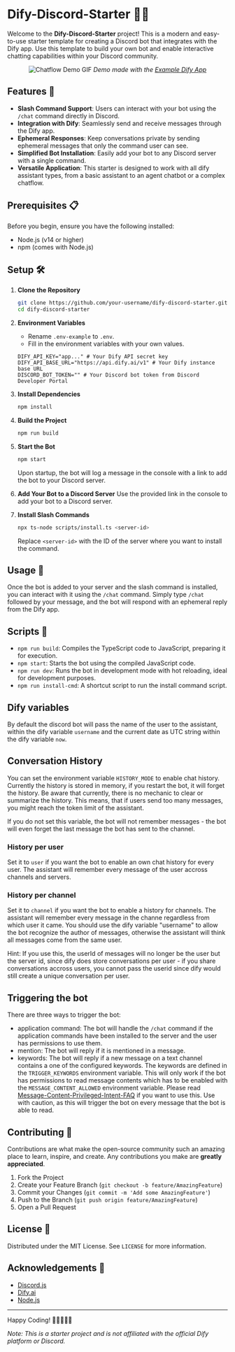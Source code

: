 # Dify-Discord-Starter 🤖✨

Welcome to the **Dify-Discord-Starter** project! This is a modern and easy-to-use starter template for creating a Discord bot that integrates with the Dify app. Use this template to build your own bot and enable interactive chatting capabilities within your Discord community.

<p align="center">
  <img src="assets/chatflow_demo.gif" alt="Chatflow Demo GIF" />
  <i>Demo made with the <a href="assets\example_app.yml">Example Dify App</a></i>
</p>

## Features 🚀

- **Slash Command Support**: Users can interact with your bot using the `/chat` command directly in Discord.
- **Integration with Dify**: Seamlessly send and receive messages through the Dify app.
- **Ephemeral Responses**: Keep conversations private by sending ephemeral messages that only the command user can see.
- **Simplified Bot Installation**: Easily add your bot to any Discord server with a single command.
- **Versatile Application**: This starter is designed to work with all dify assistant types, from a basic assistant to an agent chatbot or a complex chatflow.

## Prerequisites 📋

Before you begin, ensure you have the following installed:

- Node.js (v14 or higher)
- npm (comes with Node.js)

## Setup 🛠️

1. **Clone the Repository**

   ```sh
   git clone https://github.com/your-username/dify-discord-starter.git
   cd dify-discord-starter
   ```

2. **Environment Variables**

   - Rename `.env-example` to `.env`.
   - Fill in the environment variables with your own values.

   ```plaintext
   DIFY_API_KEY="app..." # Your Dify API secret key
   DIFY_API_BASE_URL="https://api.dify.ai/v1" # Your Dify instance base URL
   DISCORD_BOT_TOKEN="" # Your Discord bot token from Discord Developer Portal
   ```

3. **Install Dependencies**

   ```sh
   npm install
   ```

4. **Build the Project**

   ```sh
   npm run build
   ```

5. **Start the Bot**

   ```sh
   npm start
   ```

   Upon startup, the bot will log a message in the console with a link to add the bot to your Discord server.

6. **Add Your Bot to a Discord Server**
   Use the provided link in the console to add your bot to a Discord server.

7. **Install Slash Commands**
   ```sh
   npx ts-node scripts/install.ts <server-id>
   ```
   Replace `<server-id>` with the ID of the server where you want to install the command.

## Usage 📖

Once the bot is added to your server and the slash command is installed, you can interact with it using the `/chat` command. Simply type `/chat` followed by your message, and the bot will respond with an ephemeral reply from the Dify app.

## Scripts 📜

- `npm run build`: Compiles the TypeScript code to JavaScript, preparing it for execution.
- `npm start`: Starts the bot using the compiled JavaScript code.
- `npm run dev`: Runs the bot in development mode with hot reloading, ideal for development purposes.
- `npm run install-cmd`: A shortcut script to run the install command script.

## Dify variables

By default the discord bot will pass the name of the user to the assistant, within the dify variable `username` and the current date as UTC string within the dify variable `now`.

## Conversation History

You can set the environment variable `HISTORY_MODE` to enable chat history. Currently the history is stored in memory, if you restart the bot, it will forget the history.
Be aware that currently, there is no mechanic to clear or summarize the history. This means, that if users send too many messages, you might reach the token limit of the assistant.

If you do not set this variable, the bot will not remember messages - the bot will even forget the last message the bot has sent to the channel.

### History per user

Set it to `user` if you want the bot to enable an own chat history for every user. The assistant will remember every message of the user accross channels and servers.

### History per channel

Set it to `channel` if you want the bot to enable a history for channels. The assistant will remember every message in the channe regardless from which user it came. You should use the dify variable "username" to allow the bot recognize the author of messages, otherwise the assistant will think all messages come from the same user.

Hint: If you use this, the userId of messages will no longer be the user but the server id, since dify does store conversations per user - if you share conversations accross users, you cannot pass the userid since dify would still create a unique conversation per user.

## Triggering the bot
There are three ways to trigger the bot:
- application command: The bot will handle the `/chat` command if the application commands have been installed to the server and the user has permissions to use them.
- mention: The bot will reply if it is mentioned in a message.
- keywords: The bot will reply if a new message on a text channel contains a one of the configured keywords. The keywords are defined in the `TRIGGER_KEYWORDS` environment variable. This will only work if the bot has permissions to read message contents which has to be enabled with the `MESSAGE_CONTENT_ALLOWED` environment variable. Please read [Message-Content-Privileged-Intent-FAQ](https://support-dev.discord.com/hc/en-us/articles/4404772028055-Message-Content-Privileged-Intent-FAQ) if you want to use this. Use with caution, as this will trigger the bot on every message that the bot is able to read.

## Contributing 🤝

Contributions are what make the open-source community such an amazing place to learn, inspire, and create. Any contributions you make are **greatly appreciated**.

1. Fork the Project
2. Create your Feature Branch (`git checkout -b feature/AmazingFeature`)
3. Commit your Changes (`git commit -m 'Add some AmazingFeature'`)
4. Push to the Branch (`git push origin feature/AmazingFeature`)
5. Open a Pull Request

## License 📝

Distributed under the MIT License. See `LICENSE` for more information.

## Acknowledgements 🙏

- [Discord.js](https://discord.js.org/#/)
- [Dify.ai](https://dify.ai/)
- [Node.js](https://nodejs.org/)

---

Happy Coding! 🎉👩‍💻👨‍💻

_Note: This is a starter project and is not affiliated with the official Dify platform or Discord._
